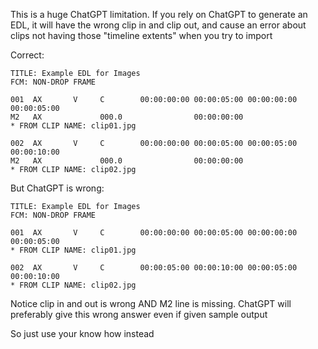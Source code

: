 
This is a huge ChatGPT limitation. If you rely on ChatGPT to generate an EDL, it will have the wrong clip in and clip out, and cause an error about clips not having those "timeline extents" when you try to import

Correct:
```
TITLE: Example EDL for Images  
FCM: NON-DROP FRAME  
  
001  AX       V     C        00:00:00:00 00:00:05:00 00:00:00:00 00:00:05:00    
M2   AX             000.0                00:00:00:00  
* FROM CLIP NAME: clip01.jpg  
  
002  AX       V     C        00:00:00:00 00:00:05:00 00:00:05:00 00:00:10:00    
M2   AX             000.0                00:00:00:00  
* FROM CLIP NAME: clip02.jpg
```

But ChatGPT is wrong:
```
TITLE: Example EDL for Images  
FCM: NON-DROP FRAME  
  
001  AX       V     C        00:00:00:00 00:00:05:00 00:00:00:00 00:00:05:00    
* FROM CLIP NAME: clip01.jpg  
  
002  AX       V     C        00:00:05:00 00:00:10:00 00:00:05:00 00:00:10:00    
* FROM CLIP NAME: clip02.jpg
```


Notice clip in and out is wrong AND M2 line is missing. ChatGPT will preferably give this wrong answer even if given sample output

So just use your know how instead